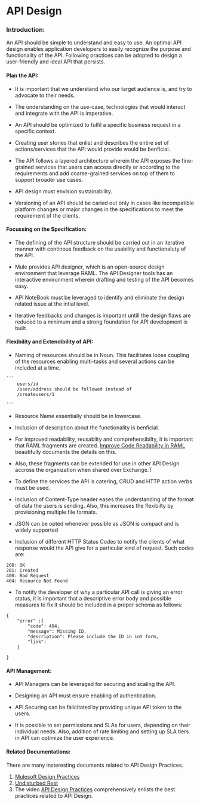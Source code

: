# API Design

### Introduction:

An API should be simple to understand and easy to use. An optimal API design enables application developers to easily recognize the purpose and functionality of the API. Following practices can be adopted to design a user-friendly and ideal API that persists.

#### Plan the API:

   * It is important that we understand who our target audience is, and try to advocate to their needs.

   * The understanding on the use-case, technologies that would interact and integrate with the API is imperative.

   * An API should be optimized to fulfil a specific business request in a specific context.

   * Creating user stories that enlist and describes the entire set of actions/services that the API would provide would be benficial.

   * The API follows a layered architecture wherein the API exposes the fine-grained services that users can access directly or according to the requirements and add coarse-grained services on top of them to support broader use cases. 

   * API design must envision sustainability.
   * Versioning of an API should be caried out only in cases like incompatible platform changes or major changes in the specifications to meet the requirement of the clients.


#### Focussing on the Specification:

   * The defining of the API structure should be carried out in an iterative manner with continous feedback on the usability and functionaluty of the API.

   * Mule provides API designer, which is an open-source design environment that leverage RAML. The API Designer tools has an interactive environment wherein drafting and testing of the API becomes easy.

   * API NoteBook must be leveraged to identify and eliminate the design related issue at the intial level.

   * Iterative feedbacks and changes is important untill the design flaws are reduced to a minimum and a strong foundation for API development is built.
  
#### Flexibility and Extendibility of API:

   * Naming of resources should be in Noun. This facilitates loose coupling of the resources enabling multi-tasks and several actions can be included at a time.

    ```
        users/id
        /user/address should be followed instead of
        /createusers/1

    ```
   * Resource Name essentially should be in lowercase.

   * Inclusion of description about the functionality is benficial.

   * For improved readability, reusablity and comprehensibilty, it is important that RAML fragments are created. [Improve Code Readability in RAML](https://blogs.mulesoft.com/dev-guides/restful-api-modeling-language-201/) beautifully documents the details on this.
 
   * Also, these fragments can be extended for use in other API Design accross the organization when shared over Exchange.T

   * To define the services the API is catering, CRUD and HTTP action verbs must be used.

   * Inclusion of  Content-Type header eases the understanding of the format of data the users is sending. Also, this increases the flexibilty by provisioning multiple file formats.

   * JSON can be opted whenever possible as JSON is compact and is widely supported 
   * Inclusion of different HTTP Status Codes to notify the clients of what response would the API give for a particular kind of request. Such codes are:

   ```
   200: OK
   201: Created 
   400: Bad Request
   404: Resource Not Found

   ```
   
  * To notify the developer of why a particular API call is giving an error status, it is important that a descriptive error body and possible measures to fix it should be included in a proper schema as follows:

  ```
  {
      "error" :{
          "code": 404,
          "message": Missing ID,
          "description": Please include the ID in int form,
          "link":
      } 

  }
  ```

#### API Management:

  * API Managers can be leveraged for securing and scaling the API.

  * Designing an API must ensure enabling of authentication.   

  * API Securing can be falicitated by providing unique API token to the users.
  
  * It is possible to set permissions and SLAs for users, depending on their individual needs. Also, addition of rate limiting and setting up SLA tiers in API can optimize the user experience.

#### Related Documentations:

There are many insteresting documents related to API Design Practices. 
   1. [Mulesoft Design Practices](https://www.mulesoft.com/lp/whitepaper/api/design-apis)
   2. [Undisturbed Rest](https://www.mulesoft.com/lp/ebook/api/restbook)
   3. The video [API Design Practices](https://www.youtube.com/watch?v=ntoYSsNo9Ww) comprehensively enlists the best practices related to API Design.




